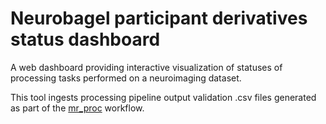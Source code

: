 # Neurobagel participant derivatives status dashboard

A web dashboard providing interactive visualization of statuses of processing tasks performed on a neuroimaging dataset.

This tool ingests processing pipeline output validation .csv files generated as part of the [mr_proc](https://github.com/neurodatascience/mr_proc) workflow.
